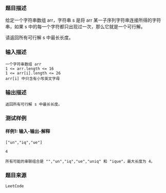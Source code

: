 ### 题目描述

给定一个字符串数组 arr，字符串 s 是将 arr 某一子序列字符串连接所得的字符串，如果 s 中的每一个字符都只出现过一次，那么它就是一个可行解。

请返回所有可行解 s 中最长长度。

### 输入描述

```
一个字符串数组 arr
1 <= arr.length <= 16
1 <= arr[i].length <= 26
arr[i] 中只含有小写英文字母
```
### 输出描述

```
返回所有可行解 s 中最长长度。
```

### 测试样例
#### 样例1: 输入-输出-解释
```
["un","iq","ue"]
```
```
4
```
```
所有可能的串联组合是 "","un","iq","ue","uniq" 和 "ique"，最大长度为 4。
```
### 题目来源  
`LeetCode`